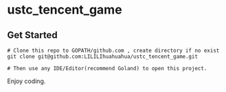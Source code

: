# ustc_tencent_game

## Get Started

```shell script
# Clone this repo to GOPATH/github.com , create directory if no exist
git clone git@github.com:LILILIhuahuahua/ustc_tencent_game.git

# Then use any IDE/Editor(recommend Goland) to open this project.
```

Enjoy coding.